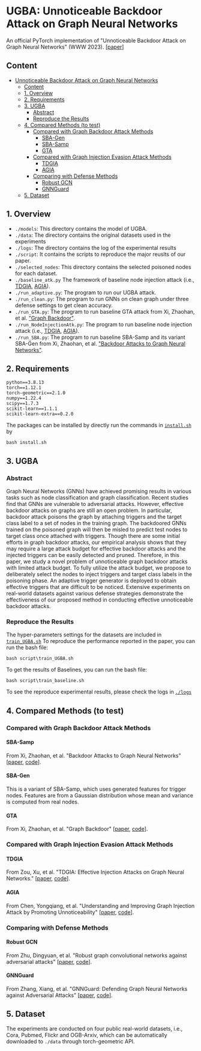 # UGBA: Unnoticeable Backdoor Attack on Graph Neural Networks
An official PyTorch implementation of "Unnoticeable Backdoor Attack on Graph Neural Networks" (WWW 2023). [[paper]]()

## Content
- [Unnoticeable Backdoor Attack on Graph Neural Networks](#unnoticeable-backdoor-attack-on-graph-neural-networks)
  - [Content](#content)
  - [1. Overview](#1-overviews)
  - [2. Requirements](#2-requirements)
  - [3. UGBA](#3-ugba)
    - [Abstract](#abstract)
    - [Reproduce the Results](#reproduce-the-results)
  - [4. Compared Methods (to test)](#4-compared-methods-to-test)
    - [Compared with Graph Backdoor Attack Methods](#compared-with-graph-backdoor-attack-methods)
      - [SBA-Gen](#sba-gen)
      - [SBA-Samp](#sba-samp)
      - [GTA](#gta)
    - [Compared with Graph Injection Evasion Attack Methods](#compared-with-graph-injection-evasion-attack-methods)
      - [TDGIA](#tdgia)
      - [AGIA](#agia)
    - [Comparing with Defense Methods](#comparing-with-defense-methods)
      - [Robust GCN](#robust-gcn)
      - [GNNGuard](#gnnguard)
  - [5. Dataset](#5-dataset)

## 1. Overview
* `./models`: This directory contains the model of UGBA.
* `./data`: The directory contains the original datasets used in the experiments
* `./logs`: The directory contains the log of the experimental results 
* `./script`: It contains the scripts to reproduce the major reuslts of our paper.
* `./selected_nodes`: This directory contains the selected poisoned nodes for each dataset.
* `./baseline_atk.py` The framework of baseline node injection attack (i.e., [TDGIA](https://arxiv.org/abs/2106.06663), [AGIA](https://arxiv.org/abs/2202.08057)). 
* `./run_adaptive.py`: The program to run our UGBA attack.
* `./run_clean.py`: The program to run GNNs on clean graph under three defense settings to get clean accuracy.
* `./run_GTA.py`: The program to run baseline GTA attack from Xi, Zhaohan, et al. ["Graph Backdoor"](https://arxiv.org/abs/2006.11890).
* `./run_NodeInjectionAtk.py`: The program to run baseline node injection attack (i.e., [TDGIA](https://arxiv.org/abs/2106.06663), [AGIA](https://arxiv.org/abs/2202.08057)). 
* `./run_SBA.py`: The program to run baseline SBA-Samp and its variant SBA-Gen from Xi, Zhaohan, et al. ["Backdoor Attacks to Graph Neural Networks"](https://arxiv.org/abs/2006.11165).

## 2. Requirements
```
python==3.8.13
torch==1.12.1
torch-geometric==2.1.0
numpy==1.22.4
scipy==1.7.3
scikit-learn==1.1.1
scikit-learn-extra==0.2.0
```
The packages can be installed by directly run the commands in [`install.sh`](https://github.com/ventr1c/UGBA/blob/main/install.sh) by
```
bash install.sh
```

## 3. UGBA

### Abstract
Graph Neural Networks (GNNs) have achieved promising results in various tasks such as node classification and graph classification. Recent studies find that GNNs are vulnerable to adversarial attacks. However, effective backdoor attacks on graphs are still an open problem. In particular, backdoor attack poisons the graph by attaching triggers and the target class label to a set of nodes in the training graph. The backdoored GNNs trained on the poisoned graph will then be misled to predict test nodes to target class once attached with triggers. Though there are some initial efforts in graph backdoor attacks, our empirical analysis shows that they may require a large attack budget for effective backdoor attacks and the injected triggers can be easily detected and pruned. Therefore, in this paper, we study a novel problem of unnoticeable graph backdoor attacks with limited attack budget. To fully utilize the attack budget, we propose to deliberately select the nodes to inject triggers and target class labels in the poisoning phase. An adaptive trigger generator is deployed to obtain effective triggers that are difficult to be noticed. Extensive experiments on real-world datasets against various defense strategies demonstrate the effectiveness of our proposed method in conducting effective unnoticeable backdoor attacks.

### Reproduce the Results
The hyper-parameters settings for the datasets are included in [`train_UGBA.sh`](https://github.com/ventr1c/UGBA/blob/main/script/train_UGBA.sh) To reproduce the performance reported in the paper, you can run the bash file:
```
bash script\train_UGBA.sh
```
To get the results of Baselines, you can run the bash file:
```
bash script\train_baseline.sh
```
To see the reproduce experimental results, please check the logs in [`./logs`](https://github.com/ventr1c/UGBA/tree/main/logs)
## 4. Compared Methods (to test)
### Compared with Graph Backdoor Attack Methods
#### SBA-Samp
From Xi, Zhaohan, et al. "Backdoor Attacks to Graph Neural Networks" [[paper](https://arxiv.org/abs/2006.11165), [code](https://github.com/zaixizhang/graphbackdoor)].
#### SBA-Gen
This is a variant of SBA-Samp, which uses generated features for trigger nodes. Features are from a Gaussian distribution whose mean and variance is computed from real nodes.
#### GTA
From Xi, Zhaohan, et al. "Graph Backdoor" [[paper](https://arxiv.org/abs/2006.11890), [code](https://github.com/HarrialX/GraphBackdoor)].
### Compared with Graph Injection Evasion Attack Methods
#### TDGIA
From Zou, Xu, et al. "TDGIA: Effective Injection Attacks on Graph Neural Networks." [[paper](https://arxiv.org/abs/2106.06663), [code](https://github.com/THUDM/tdgia)].
#### AGIA
From Chen, Yongqiang, et al. "Understanding and Improving Graph Injection Attack by Promoting Unnoticeability" [[paper](https://arxiv.org/abs/2106.06663), [code](https://github.com/LFhase/GIA-HAO/blob/master/attacks/agia.py)].
### Comparing with Defense Methods
#### Robust GCN
From Zhu, Dingyuan, et al. "Robust graph convolutional networks against adversarial attacks" [[paper](https://dl.acm.org/doi/10.1145/3292500.3330851), [code](https://github.com/ZW-ZHANG/RobustGCN)].
#### GNNGuard
From Zhang, Xiang, et al. "GNNGuard: Defending Graph Neural Networks against Adversarial Attacks" [[paper](https://arxiv.org/abs/2006.08149), [code](https://github.com/mims-harvard/GNNGuard)].
## 5. Dataset
The experiments are conducted on four public real-world datasets, i.e., Cora, Pubmed, Flickr and OGB-Arxiv, which can be automatically downloaded to `./data` through torch-geometric API.

